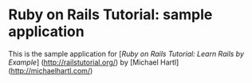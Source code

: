 # Ruby on Rails Tutorial: sample application

This is the sample application for
[*Ruby on Rails Tutorial: Learn Rails by Example*] (http://railstutorial.org/)
by [Michael Hartl] (http://michaelhartl.com/)
